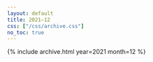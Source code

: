```yaml
---
layout: default
title: 2021–12
css: ["/css/archive.css"]
no_toc: true
---
```


{% include archive.html year=2021 month=12 %}
